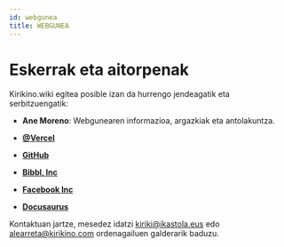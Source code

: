 ```yaml
---
id: webgunea
title: WEBGUNEA
---
```


# Eskerrak eta aitorpenak
Kirikino.wiki egitea posible izan da hurrengo jendeagatik eta serbitzuengatik:


- **Ane Moreno**: Webgunearen informazioa, argazkiak eta antolakuntza.

- **[@Vercel](https://vercel.com)**
- **[GitHub](https://github.com)**
- **[Bibbl, Inc](https://bibbl.app)**
- **[Facebook Inc](https://facebook.com)**
- **[Docusaurus](https://docusaurus.io)**


Kontaktuan jartze, mesedez idatzi [kiriki@ikastola.eus](mailto:kiriki@ikastola.eus) edo [alearreta@kirikino.com](mailto:alearreta@kirikino.com) ordenagailuen galderarik baduzu.


